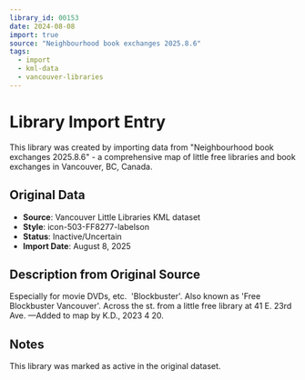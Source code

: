 ```yaml
---
library_id: 00153
date: 2024-08-08
import: true
source: "Neighbourhood book exchanges 2025.8.6"
tags:
  - import
  - kml-data
  - vancouver-libraries
---
```


# Library Import Entry

This library was created by importing data from "Neighbourhood book exchanges 2025.8.6" - a comprehensive map of little free libraries and book exchanges in Vancouver, BC, Canada.

## Original Data

- **Source**: Vancouver Little Libraries KML dataset
- **Style**: icon-503-FF8277-labelson
- **Status**: Inactive/Uncertain
- **Import Date**: August 8, 2025

## Description from Original Source

Especially for movie DVDs, etc.  'Blockbuster'.
Also known as 'Free Blockbuster Vancouver'.
Across the st. from a little free library at 
41 E. 23rd Ave.
—Added to map by K.D., 2023 4 20. 



## Notes

This library was marked as active in the original dataset.
